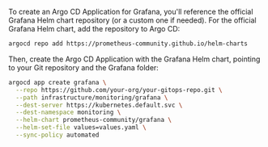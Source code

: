 To create an Argo CD Application for Grafana, you'll reference the official Grafana Helm chart repository (or a custom one if needed). For the official Grafana Helm chart, add the repository to Argo CD:

```sh
argocd repo add https://prometheus-community.github.io/helm-charts
```

Then, create the Argo CD Application with the Grafana Helm chart, pointing to your Git repository and the Grafana folder:

```sh
argocd app create grafana \
  --repo https://github.com/your-org/your-gitops-repo.git \
  --path infrastructure/monitoring/grafana \
  --dest-server https://kubernetes.default.svc \
  --dest-namespace monitoring \
  --helm-chart prometheus-community/grafana \
  --helm-set-file values=values.yaml \
  --sync-policy automated
```